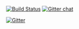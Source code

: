 [![Build Status](https://travis-ci.org/nutscracker/Albert.svg?branch=master)](https://travis-ci.org/nutscracker/Albert)
[![Gitter chat](https://badges.gitter.im/nutscracker/albert.png)](https://gitter.im/nutscracker/Albert)

[![Gitter](https://badges.gitter.im/Join%20Chat.svg)](https://gitter.im/e8kor/Albert?utm_source=badge&utm_medium=badge&utm_campaign=pr-badge&utm_content=badge)